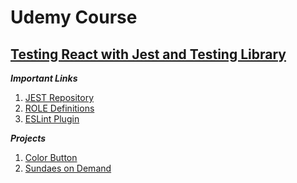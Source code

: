 # Udemy Course

## [Testing React with Jest and Testing Library](https://github.com/brunomilitzer/react-testing)

**_Important Links_**
1. <a href="https://github.com/testing-library/jest-dom#tobechecked" target="_blank">JEST Repository</a>
2. <a href="https://www.w3.org/TR/wai-aria/#role_definitions" target="_blank">ROLE Definitions</a>
3. <a href="https://github.com/testing-library/eslint-plugin-testing-library" target="_blank">ESLint Plugin</a>

**_Projects_**
1. [Color Button](https://github.com/brunomilitzer/react-testing/tree/master/color-button)
2. [Sundaes on Demand](https://github.com/brunomilitzer/react-testing/tree/master/sundaes-on-demand)
